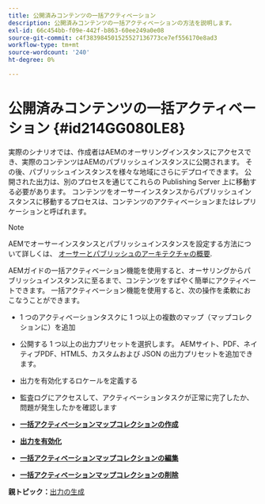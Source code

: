 ```yaml
---
title: 公開済みコンテンツの一括アクティベーション
description: 公開済みコンテンツの一括アクティベーションの方法を説明します。
exl-id: 66c454bb-f09e-442f-b863-60ee249a0e08
source-git-commit: c4f383984501525527136773ce7ef556170e8ad3
workflow-type: tm+mt
source-wordcount: '240'
ht-degree: 0%

---
```


# 公開済みコンテンツの一括アクティベーション {#id214GG080LE8}

実際のシナリオでは、作成者はAEMのオーサリングインスタンスにアクセスでき、実際のコンテンツはAEMのパブリッシュインスタンスに公開されます。 その後、パブリッシュインスタンスを様々な地域にさらにデプロイできます。 公開された出力は、別のプロセスを通じてこれらの Publishing Server 上に移動する必要があります。 コンテンツをオーサーインスタンスからパブリッシュインスタンスに移動するプロセスは、コンテンツのアクティベーションまたはレプリケーションと呼ばれます。

>[!NOTE]
>
> AEMでオーサーインスタンスとパブリッシュインスタンスを設定する方法について詳しくは、 [オーサーとパブリッシュのアーキテクチャの概要](https://experienceleague.adobe.com/docs/experience-manager-screens/user-guide/administering/author-publish/author-publish-architecture-overview.html?lang=en#prerequisites).

AEMガイドの一括アクティベーション機能を使用すると、オーサリングからパブリッシュインスタンスに至るまで、コンテンツをすばやく簡単にアクティベートできます。 一括アクティベーション機能を使用すると、次の操作を柔軟におこなうことができます。

- 1 つのアクティベーションタスクに 1 つ以上の複数のマップ（マップコレクションに）を追加

- 公開する 1 つ以上の出力プリセットを選択します。 AEMサイト、PDF、ネイティブPDF、HTML5、カスタムおよび JSON の出力プリセットを追加できます。


- 出力を有効化するロケールを定義する

- 監査ログにアクセスして、アクティベーションタスクが正常に完了したか、問題が発生したかを確認します


- **[一括アクティベーションマップコレクションの作成](conf-bulk-activation-create-map-collection.md)**

- **[出力を有効化](conf-bulk-activation-publish-map-collection.md)**

- **[一括アクティベーションマップコレクションの編集](conf-bulk-activation-edit-map-collection.md)**

- **[一括アクティベーションマップコレクションの削除](conf-bulk-activation-delete-map-collection.md)**


**親トピック：**[&#x200B;出力の生成](generate-output.md)
